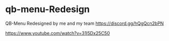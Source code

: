 # qb-menu-Redesign
QB-Menu Redesigned by me and my team https://discord.gg/hQgQcn2bPN

https://www.youtube.com/watch?v=31l5Dx25C50
